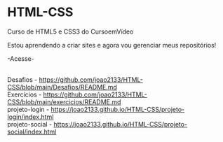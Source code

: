 # HTML-CSS
 Curso de HTML5 e CSS3 do CursoemVídeo

Estou aprendendo a criar sites e agora vou gerenciar meus repositórios!

-Acesse-

<br>  Desafios - https://github.com/joao2133/HTML-CSS/blob/main/Desafios/README.md
<br>  Exercícios - https://github.com/joao2133/HTML-CSS/blob/main/exercicios/README.md 
<br>  projeto-login - https://joao2133.github.io/HTML-CSS/projeto-login/index.html
<br>  projeto-social - https://joao2133.github.io/HTML-CSS/projeto-social/index.html
<a href=""></a>
